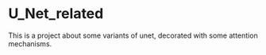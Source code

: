 # U_Net_related

This is a project about some variants of unet, decorated with some attention mechanisms.
